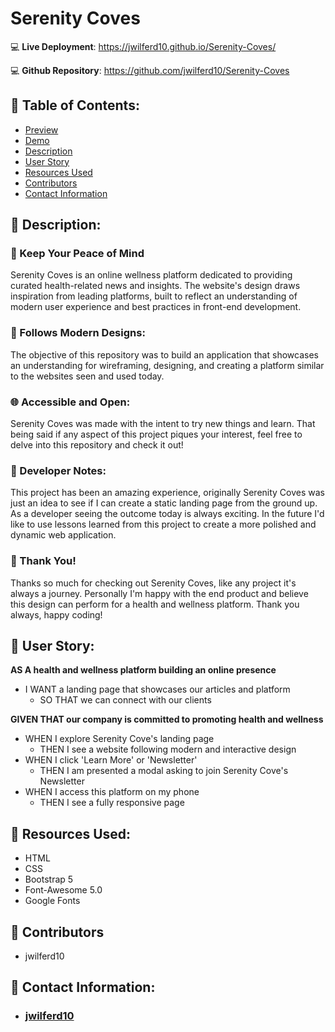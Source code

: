 # Serenity Coves

:computer: **Live Deployment**: https://jwilferd10.github.io/Serenity-Coves/

:computer: **Github Repository**: https://github.com/jwilferd10/Serenity-Coves

## :open_file_folder: Table of Contents:
  - [Preview](#camera-preview)
  - [Demo](#movie_camera-demo)
  - [Description](#wave-description)
  - [User Story](#book-user-story)
  - [Resources Used](#floppy_disk-resources-used)
  - [Contributors](#paperclip-contributors)
  - [Contact Information](#e-mail-contact-information)

## :wave: Description: 
### 💭 Keep Your Peace of Mind
Serenity Coves is an online wellness platform dedicated to providing curated health-related news and insights. The website's design draws inspiration from leading platforms, built to reflect an understanding of modern user experience and best practices in front-end development.

### 🎯 Follows Modern Designs:
The objective of this repository was to build an application that showcases an understanding for wireframing, designing, and creating a platform similar to the websites seen and used today. 

### 🌐 Accessible and Open:
Serenity Coves was made with the intent to try new things and learn. That being said if any aspect of this project piques your interest, feel free to delve into this repository and check it out! 

### 💭 Developer Notes:
This project has been an amazing experience, originally Serenity Coves was just an idea to see if I can create a static landing page from the ground up. As a developer seeing the outcome today is always exciting. In the future I'd like to use lessons learned from this project to create a more polished and dynamic web application.

### 🙏 Thank You!
Thanks so much for checking out Serenity Coves, like any project it's always a journey. Personally I'm happy with the end product and believe this design can perform for a health and wellness platform. Thank you always, happy coding! 

## :book: User Story:
**AS A health and wellness platform building an online presence**
- I WANT a landing page that showcases our articles and platform
  - SO THAT we can connect with our clients
 
**GIVEN THAT our company is committed to promoting health and wellness**
- WHEN I explore Serenity Cove's landing page
  - THEN I see a website following modern and interactive design
- WHEN I click 'Learn More' or 'Newsletter'
  - THEN I am presented a modal asking to join Serenity Cove's Newsletter
- WHEN I access this platform on my phone
  - THEN I see a fully responsive page

## :floppy_disk: Resources Used:
- HTML
- CSS
- Bootstrap 5
- Font-Awesome 5.0
- Google Fonts

## :paperclip: Contributors
- jwilferd10
  
## :e-mail: Contact Information:
- ### [jwilferd10](https://github.com/jwilferd10)
